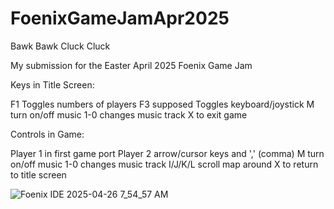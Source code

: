 # FoenixGameJamApr2025
Bawk Bawk Cluck Cluck

My submission for the Easter April 2025 Foenix Game Jam

Keys in Title Screen:
  
  F1 Toggles numbers of players
  F3 supposed Toggles keyboard/joystick
  M turn on/off music
  1-0 changes music track
  X to exit game
  
Controls in Game:

  Player 1 in first game port
  Player 2 arrow/cursor keys and ',' (comma)
  M turn on/off music
  1-0 changes music track
  I/J/K/L scroll map around
  X to return to title screen
  
![Foenix IDE 2025-04-26 7_54_57 AM](https://github.com/user-attachments/assets/2ea81d70-e1a5-4577-bed6-747170fae27a)
